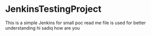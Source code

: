 # JenkinsTestingProject
This is a simple Jenkins for small poc
read me file is used for better understanding
hi sadiq how are you
